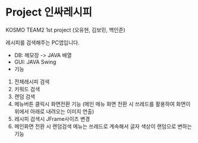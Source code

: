 # Project 인싸레시피
KOSMO TEAM2 1st project (오유현, 김보민, 백인준)

레시피를 검색해주는 PC앱입니다.
- DB: 메모장 -> JAVA 배열
- GUI: JAVA Swing
- 기능
1) 전체레시피 검색
2) 키워드 검색
3) 랜덤 검색
4) 메뉴버튼 클릭시 화면전환 기능 
(메인 메뉴 화면 전환 시 쓰레드를 활용하여 화면이 위에서 아래로 내려오는 이미지 연출)
5) 레시피 검색시 JFrame사이즈 변경
6) 메인화면 전환 시 랜덤검색 메뉴는 쓰레드로 계속해서 글자 색상이 랜덤으로 변하는 기능
